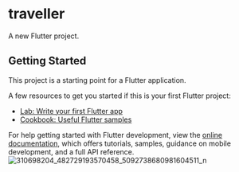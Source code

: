 # traveller

A new Flutter project.

## Getting Started

This project is a starting point for a Flutter application.

A few resources to get you started if this is your first Flutter project:

- [Lab: Write your first Flutter app](https://docs.flutter.dev/get-started/codelab)
- [Cookbook: Useful Flutter samples](https://docs.flutter.dev/cookbook)

For help getting started with Flutter development, view the
[online documentation](https://docs.flutter.dev/), which offers tutorials,
samples, guidance on mobile development, and a full API reference.
![310698204_482729193570458_5092738680981604511_n](https://user-images.githubusercontent.com/109788736/193757813-41e5f969-d726-4ce6-8070-5c4d8907022d.jpg)
